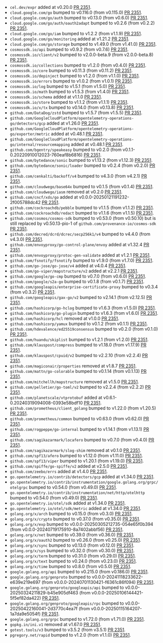 * `cel.dev/expr` added at v0.20.0 [PR 2351](https://github.com/provenance-io/provenance/pull/2351).
* `cloud.google.com/go` bumped to v0.116.0 (from v0.115.0) [PR 2351](https://github.com/provenance-io/provenance/pull/2351).
* `cloud.google.com/go/auth` bumped to v0.13.0 (from v0.6.0) [PR 2351](https://github.com/provenance-io/provenance/pull/2351).
* `cloud.google.com/go/auth/oauth2adapt` bumped to v0.2.6 (from v0.2.2) [PR 2351](https://github.com/provenance-io/provenance/pull/2351).
* `cloud.google.com/go/iam` bumped to v1.2.2 (from v1.1.9) [PR 2351](https://github.com/provenance-io/provenance/pull/2351).
* `cloud.google.com/go/monitoring` added at v1.21.2 [PR 2351](https://github.com/provenance-io/provenance/pull/2351).
* `cloud.google.com/go/storage` bumped to v1.49.0 (from v1.41.0) [PR 2351](https://github.com/provenance-io/provenance/pull/2351).
* `cosmossdk.io/api` bumped to v0.9.2 (from v0.7.6) [PR 2351](https://github.com/provenance-io/provenance/pull/2351).
* `cosmossdk.io/client/v2` bumped to v2.0.0-beta.9 (from v2.0.0-beta.8) [PR 2351](https://github.com/provenance-io/provenance/pull/2351).
* `cosmossdk.io/collections` bumped to v1.2.0 (from v0.4.0) [PR 2351](https://github.com/provenance-io/provenance/pull/2351).
* `cosmossdk.io/core` bumped to v0.11.3 (from v0.11.2) [PR 2351](https://github.com/provenance-io/provenance/pull/2351).
* `cosmossdk.io/depinject` bumped to v1.2.0 (from v1.1.0) [PR 2351](https://github.com/provenance-io/provenance/pull/2351).
* `cosmossdk.io/errors` bumped to v1.0.2 (from v1.0.1) [PR 2351](https://github.com/provenance-io/provenance/pull/2351).
* `cosmossdk.io/log` bumped to v1.5.1 (from v1.5.0) [PR 2351](https://github.com/provenance-io/provenance/pull/2351).
* `cosmossdk.io/math` bumped to v1.5.3 (from v1.4.0) [PR 2351](https://github.com/provenance-io/provenance/pull/2351).
* `cosmossdk.io/schema` added at v1.1.0 [PR 2351](https://github.com/provenance-io/provenance/pull/2351).
* `cosmossdk.io/store` bumped to v1.1.2 (from v1.1.1) [PR 2351](https://github.com/provenance-io/provenance/pull/2351).
* `cosmossdk.io/x/tx` bumped to v0.14.0 (from v0.13.8) [PR 2351](https://github.com/provenance-io/provenance/pull/2351).
* `github.com/DataDog/zstd` bumped to v1.5.7 (from v1.5.5) [PR 2351](https://github.com/provenance-io/provenance/pull/2351).
* `github.com/GoogleCloudPlatform/opentelemetry-operations-go/detectors/gcp` added at v1.26.0 [PR 2351](https://github.com/provenance-io/provenance/pull/2351).
* `github.com/GoogleCloudPlatform/opentelemetry-operations-go/exporter/metric` added at v0.48.1 [PR 2351](https://github.com/provenance-io/provenance/pull/2351).
* `github.com/GoogleCloudPlatform/opentelemetry-operations-go/internal/resourcemapping` added at v0.48.1 [PR 2351](https://github.com/provenance-io/provenance/pull/2351).
* `github.com/bgentry/speakeasy` bumped to v0.2.0 (from v0.1.1-0.20220910012023-760eaf8b6816) [PR 2351](https://github.com/provenance-io/provenance/pull/2351).
* `github.com/bytedance/sonic` bumped to v1.13.2 (from v1.12.3) [PR 2351](https://github.com/provenance-io/provenance/pull/2351).
* `github.com/bytedance/sonic/loader` bumped to v0.2.4 (from v0.2.0) [PR 2351](https://github.com/provenance-io/provenance/pull/2351).
* `github.com/cenkalti/backoff/v4` bumped to v4.3.0 (from v4.2.1) [PR 2351](https://github.com/provenance-io/provenance/pull/2351).
* `github.com/cloudwego/base64x` bumped to v0.1.5 (from v0.1.4) [PR 2351](https://github.com/provenance-io/provenance/pull/2351).
* `github.com/cloudwego/iasm` removed at v0.2.0 [PR 2351](https://github.com/provenance-io/provenance/pull/2351).
* `github.com/cncf/xds/go` added at v0.0.0-20250121191232-2f005788dc42 [PR 2351](https://github.com/provenance-io/provenance/pull/2351).
* `github.com/cockroachdb/pebble` bumped to v1.1.5 (from v1.1.2) [PR 2351](https://github.com/provenance-io/provenance/pull/2351).
* `github.com/cockroachdb/redact` bumped to v1.1.6 (from v1.1.5) [PR 2351](https://github.com/provenance-io/provenance/pull/2351).
* `github.com/cosmos/cosmos-sdk` bumped to v0.53.0 (from v0.50.10) but is still replaced by v0.50.13-pio-1 of `github.com/provenance-io/cosmos-sdk` [PR 2351](https://github.com/provenance-io/provenance/pull/2351).
* `github.com/decred/dcrd/dcrec/secp256k1/v4` bumped to v4.4.0 (from v4.3.0) [PR 2351](https://github.com/provenance-io/provenance/pull/2351).
* `github.com/envoyproxy/go-control-plane/envoy` added at v1.32.4 [PR 2351](https://github.com/provenance-io/provenance/pull/2351).
* `github.com/envoyproxy/protoc-gen-validate` added at v1.2.1 [PR 2351](https://github.com/provenance-io/provenance/pull/2351).
* `github.com/fsnotify/fsnotify` bumped to v1.9.0 (from v1.7.0) [PR 2351](https://github.com/provenance-io/provenance/pull/2351).
* `github.com/go-jose/go-jose/v4` added at v4.0.4 [PR 2351](https://github.com/provenance-io/provenance/pull/2351).
* `github.com/go-viper/mapstructure/v2` added at v2.2.1 [PR 2351](https://github.com/provenance-io/provenance/pull/2351).
* `github.com/google/go-cmp` bumped to v0.7.0 (from v0.6.0) [PR 2351](https://github.com/provenance-io/provenance/pull/2351).
* `github.com/google/s2a-go` bumped to v0.1.8 (from v0.1.7) [PR 2351](https://github.com/provenance-io/provenance/pull/2351).
* `github.com/googleapis/enterprise-certificate-proxy` bumped to v0.3.4 (from v0.3.2) [PR 2351](https://github.com/provenance-io/provenance/pull/2351).
* `github.com/googleapis/gax-go/v2` bumped to v2.14.1 (from v2.12.5) [PR 2351](https://github.com/provenance-io/provenance/pull/2351).
* `github.com/hashicorp/go-hclog` bumped to v1.6.3 (from v1.5.0) [PR 2351](https://github.com/provenance-io/provenance/pull/2351).
* `github.com/hashicorp/go-plugin` bumped to v1.6.3 (from v1.6.0) [PR 2351](https://github.com/provenance-io/provenance/pull/2351).
* `github.com/hashicorp/hcl` removed at v1.0.0 [PR 2351](https://github.com/provenance-io/provenance/pull/2351).
* `github.com/hashicorp/yamux` bumped to v0.1.2 (from v0.1.1) [PR 2351](https://github.com/provenance-io/provenance/pull/2351).
* `github.com/hdevalence/ed25519consensus` bumped to v0.2.0 (from v0.1.0) [PR 2351](https://github.com/provenance-io/provenance/pull/2351).
* `github.com/huandu/skiplist` bumped to v1.2.1 (from v1.2.0) [PR 2351](https://github.com/provenance-io/provenance/pull/2351).
* `github.com/klauspost/compress` bumped to v1.18.0 (from v1.17.9) [PR 2351](https://github.com/provenance-io/provenance/pull/2351).
* `github.com/klauspost/cpuid/v2` bumped to v2.2.10 (from v2.2.4) [PR 2351](https://github.com/provenance-io/provenance/pull/2351).
* `github.com/magiconair/properties` removed at v1.8.7 [PR 2351](https://github.com/provenance-io/provenance/pull/2351).
* `github.com/mattn/go-colorable` bumped to v0.1.14 (from v0.1.13) [PR 2351](https://github.com/provenance-io/provenance/pull/2351).
* `github.com/mitchellh/mapstructure` removed at v1.5.0 [PR 2351](https://github.com/provenance-io/provenance/pull/2351).
* `github.com/pelletier/go-toml/v2` bumped to v2.2.4 (from v2.2.2) [PR 2351](https://github.com/provenance-io/provenance/pull/2351).
* `github.com/planetscale/vtprotobuf` added at v0.6.1-0.20240319094008-0393e58bdf10 [PR 2351](https://github.com/provenance-io/provenance/pull/2351).
* `github.com/prometheus/client_golang` bumped to v1.22.0 (from v1.20.5) [PR 2351](https://github.com/provenance-io/provenance/pull/2351).
* `github.com/prometheus/common` bumped to v0.63.0 (from v0.62.0) [PR 2351](https://github.com/provenance-io/provenance/pull/2351).
* `github.com/rogpeppe/go-internal` bumped to v1.14.1 (from v1.13.1) [PR 2351](https://github.com/provenance-io/provenance/pull/2351).
* `github.com/sagikazarmark/locafero` bumped to v0.7.0 (from v0.4.0) [PR 2351](https://github.com/provenance-io/provenance/pull/2351).
* `github.com/sagikazarmark/slog-shim` removed at v0.1.0 [PR 2351](https://github.com/provenance-io/provenance/pull/2351).
* `github.com/spf13/afero` bumped to v1.12.0 (from v1.11.0) [PR 2351](https://github.com/provenance-io/provenance/pull/2351).
* `github.com/spf13/viper` bumped to v1.20.1 (from v1.19.0) [PR 2351](https://github.com/provenance-io/provenance/pull/2351).
* `github.com/spiffe/go-spiffe/v2` added at v2.5.0 [PR 2351](https://github.com/provenance-io/provenance/pull/2351).
* `github.com/zeebo/errs` added at v1.4.0 [PR 2351](https://github.com/provenance-io/provenance/pull/2351).
* `go.opentelemetry.io/contrib/detectors/gcp` added at v1.34.0 [PR 2351](https://github.com/provenance-io/provenance/pull/2351).
* `go.opentelemetry.io/contrib/instrumentation/google.golang.org/grpc/otelgrpc` bumped to v0.54.0 (from v0.49.0) [PR 2351](https://github.com/provenance-io/provenance/pull/2351).
* `go.opentelemetry.io/contrib/instrumentation/net/http/otelhttp` bumped to v0.54.0 (from v0.49.0) [PR 2351](https://github.com/provenance-io/provenance/pull/2351).
* `go.opentelemetry.io/otel/sdk` added at v1.34.0 [PR 2351](https://github.com/provenance-io/provenance/pull/2351).
* `go.opentelemetry.io/otel/sdk/metric` added at v1.34.0 [PR 2351](https://github.com/provenance-io/provenance/pull/2351).
* `golang.org/x/arch` bumped to v0.15.0 (from v0.3.0) [PR 2351](https://github.com/provenance-io/provenance/pull/2351).
* `golang.org/x/crypto` bumped to v0.37.0 (from v0.35.0) [PR 2351](https://github.com/provenance-io/provenance/pull/2351).
* `golang.org/x/exp` bumped to v0.0.0-20250305212735-054e65f0b394 (from v0.0.0-20240719175910-8a7402abbf56) [PR 2351](https://github.com/provenance-io/provenance/pull/2351).
* `golang.org/x/net` bumped to v0.39.0 (from v0.36.0) [PR 2351](https://github.com/provenance-io/provenance/pull/2351).
* `golang.org/x/oauth2` bumped to v0.26.0 (from v0.25.0) [PR 2351](https://github.com/provenance-io/provenance/pull/2351).
* `golang.org/x/sync` bumped to v0.13.0 (from v0.12.0) [PR 2351](https://github.com/provenance-io/provenance/pull/2351).
* `golang.org/x/sys` bumped to v0.32.0 (from v0.30.0) [PR 2351](https://github.com/provenance-io/provenance/pull/2351).
* `golang.org/x/term` bumped to v0.31.0 (from v0.29.0) [PR 2351](https://github.com/provenance-io/provenance/pull/2351).
* `golang.org/x/text` bumped to v0.24.0 (from v0.23.0) [PR 2351](https://github.com/provenance-io/provenance/pull/2351).
* `golang.org/x/time` bumped to v0.8.0 (from v0.5.0) [PR 2351](https://github.com/provenance-io/provenance/pull/2351).
* `google.golang.org/api` bumped to v0.215.0 (from v0.186.0) [PR 2351](https://github.com/provenance-io/provenance/pull/2351).
* `google.golang.org/genproto` bumped to v0.0.0-20241118233622-e639e219e697 (from v0.0.0-20240701130421-f6361c86f094) [PR 2351](https://github.com/provenance-io/provenance/pull/2351).
* `google.golang.org/genproto/googleapis/api` bumped to v0.0.0-20250324211829-b45e905df463 (from v0.0.0-20250106144421-5f5ef82da422) [PR 2351](https://github.com/provenance-io/provenance/pull/2351).
* `google.golang.org/genproto/googleapis/rpc` bumped to v0.0.0-20250422160041-2d3770c4ea7f (from v0.0.0-20250115164207-1a7da9e5054f) [PR 2351](https://github.com/provenance-io/provenance/pull/2351).
* `google.golang.org/grpc` bumped to v1.72.0 (from v1.71.0) [PR 2351](https://github.com/provenance-io/provenance/pull/2351).
* `gopkg.in/ini.v1` removed at v1.67.0 [PR 2351](https://github.com/provenance-io/provenance/pull/2351).
* `gotest.tools/v3` bumped to v3.5.2 (from v3.5.1) [PR 2351](https://github.com/provenance-io/provenance/pull/2351).
* `pgregory.net/rapid` bumped to v1.2.0 (from v1.1.0) [PR 2351](https://github.com/provenance-io/provenance/pull/2351).
